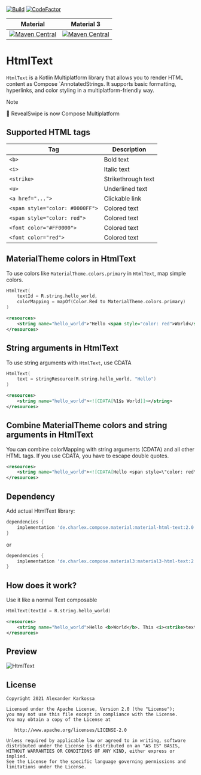 <a href="https://github.com/ch4rl3x/HtmlText/actions?query=workflow%3ABuild"><img src="https://github.com/ch4rl3x/HtmlText/workflows/build.yml/badge.svg" alt="Build"></a>
<a href="https://www.codefactor.io/repository/github/ch4rl3x/HtmlText"><img src="https://www.codefactor.io/repository/github/ch4rl3x/HtmlText/badge" alt="CodeFactor" /></a>

| Material | Material 3 |
|-----|------------|
| <a href="https://repo1.maven.org/maven2/de/charlex/compose/material/material-html-text/"><img src="https://img.shields.io/maven-central/v/de.charlex.compose.material/material-html-text" alt="Maven Central" /></a> | <a href="https://repo1.maven.org/maven2/de/charlex/compose/material3/material3-html-text/"><img src="https://img.shields.io/maven-central/v/de.charlex.compose.material3/material3-html-text" alt="Maven Central" /></a> |

# HtmlText

`HtmlText` is a Kotlin Multiplatform library that allows you to render HTML content as Compose `AnnotatedStrings. It supports basic formatting, hyperlinks, and color styling in a multiplatform-friendly way.

> [!NOTE]  
> 🚀 RevealSwipe is now Compose Multiplatform

## Supported HTML tags

| Tag | Description |
|-----|------------|
| `<b>` | Bold text |
| `<i>` | Italic text |
| `<strike>` | Strikethrough text |
| `<u>` | Underlined text |
| `<a href="...">` | Clickable link |
| `<span style="color: #0000FF">` | Colored text |
| `<span style="color: red">` | Colored text |
| `<font color="#FF0000">` | Colored text |
| `<font color="red">` | Colored text |


## MaterialTheme colors in HtmlText
To use colors like `MaterialTheme.colors.primary` in `HtmlText`, map simple colors.
```kotlin
HtmlText(
    textId = R.string.hello_world,
    colorMapping = mapOf(Color.Red to MaterialTheme.colors.primary)
)
```
```xml
<resources>
    <string name="hello_world">"Hello <span style="color: red">World</span>"</string>
</resources>
```

## String arguments in HtmlText
To use string arguments with `HtmlText`, use CDATA
```kotlin
HtmlText(
    text = stringResource(R.string.hello_world, "Hello")
)
```
```xml
<resources>
    <string name="hello_world"><![CDATA[%1$s World]]></string>
</resources>
```

## Combine MaterialTheme colors and string arguments in HtmlText
You can combine colorMapping with string arguments (CDATA) and all other HTML tags. If you use CDATA, you have to escape double quotes.
```xml
<resources>
    <string name="hello_world"><![CDATA[Hello <span style=\"color: red\">World</span>]]></string>
</resources>
```



## Dependency

Add actual HtmlText library:

```groovy
dependencies {
    implementation 'de.charlex.compose.material:material-html-text:2.0.0-beta01'
}
```

or

```groovy
dependencies {
    implementation 'de.charlex.compose.material3:material3-html-text:2.0.0-beta01'
}
```

## How does it work?

Use it like a normal Text composable

```kotlin
HtmlText(textId = R.string.hello_world)
```

```xml
<resources>
    <string name="hello_world">Hello <b>World</b>. This <i><strike>text</strike>sentence</i> is form<b>att<u>ed</u></b> in simple html. <a href="https://github.com/ch4rl3x/HtmlText">HtmlText</a></string>
</resources>
```

## Preview

![HtmlText](https://github.com/ch4rl3x/HtmlText/blob/main/art/screenshot.png)


License
--------

    Copyright 2021 Alexander Karkossa

    Licensed under the Apache License, Version 2.0 (the "License");
    you may not use this file except in compliance with the License.
    You may obtain a copy of the License at

       http://www.apache.org/licenses/LICENSE-2.0

    Unless required by applicable law or agreed to in writing, software
    distributed under the License is distributed on an "AS IS" BASIS,
    WITHOUT WARRANTIES OR CONDITIONS OF ANY KIND, either express or implied.
    See the License for the specific language governing permissions and
    limitations under the License.
